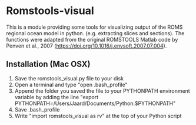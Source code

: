 # Romstools-visual

This is a module providing some tools for visualizing output of the ROMS regional ocean model in python. (e.g. extracting slices and sections). The functions were adapted from the original ROMSTOOLS Matlab code by Penven et al., 2007 (https://doi.org/10.1016/j.envsoft.2007.07.004).

## Installation (Mac OSX)

1. Save the romstools_visual.py file to your disk
2. Open a terminal and type "open .bash_profile"
3. Append the folder you saved the file to your PYTHONPATH environment variable by adding the line
   "export PYTHONPATH=/Users/Jaard/Documents/Python:$PYTHONPATH"
4. Save .bash_profile
5. Write "import romstools_visual as rv" at the top of your Python script
